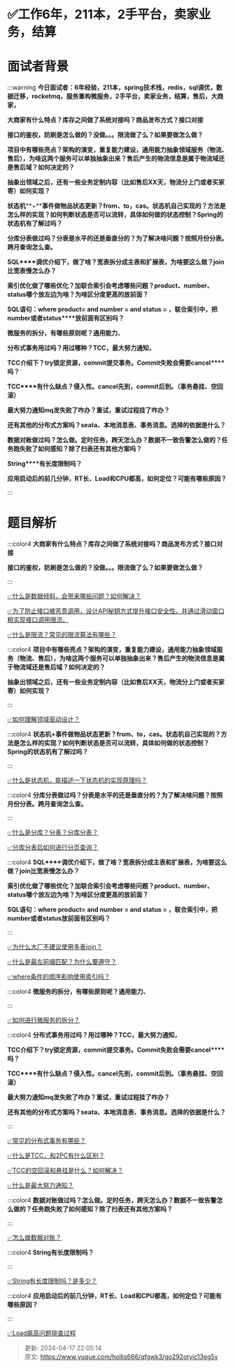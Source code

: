 # ✅工作6年，211本，2手平台，卖家业务，结算

# 面试者背景


:::warning
**今日面试者：****6****年经验，****211****本，****spring****技术栈，****redis****，****sql****调优，数据迁移，****rocketmq****，服务重构微服务，****2****手平台，卖家业务，结算，售后，大商家，**

**大商家有什么特点？库存之间做了系统对接吗？商品发布方式？接口对接**

**接口的鉴权，防刷是怎么做的？没做。。。限流做了么？如果要做怎么做？**

**项目中有哪些亮点？架构的演变，重复能力建设，通用能力抽象领域服务（物流、售后），为啥这两个服务可以单独抽象出来？售后产生的物流信息是属于物流域还是售后域？如何决定的？**

**抽象出领域之后，还有一些业务定制内容（比如售后****XX****天，物流分上门或者买家寄）如何实现？**

**状态机****+****事件做物品状态更新？****from****、****to****，****cas****。状态机自己实现的？方法是怎么样的实现？如何判断状态是否可以流转，具体如何做的状态控制？****Spring****的状态机有了解过吗？**

**分库分表做过吗？分表是水平的还是垂直分的？为了解决啥问题？按照月份分表。跨月查询怎么查。**

**SQL****调优介绍下，做了啥？宽表拆分成主表和扩展表，为啥要这么做？****join****比宽表慢怎么办？**

**索引优化做了哪些优化？加联合索引会考虑哪些问题？****product****、****number****、****status****哪个放左边为啥？为啥区分度更高的放前面？**

**SQL****语句：****where product= and number = and status = ****，联合索引中，把****number****或者****status****放前面有区别吗？**

**微服务的拆分，有哪些原则呢？通用能力、**

**分布式事务用过吗？用过哪种？****TCC****，最大努力通知，**

**TCC****介绍下？****try****锁定资源，****commit****提交事务。****Commit****失败会需要****cancel****吗？**

**TCC****有什么缺点？侵入性。****cancel****先到，****commit****后到。（事务悬挂、空回滚）**

**最大努力通知****mq****发失败了咋办？重试，重试过程挂了咋办？**

**还有其他的分布式方案吗？****seata****、本地消息表、事务消息。选择的依据是什么？**

**数据对账做过吗？怎么做。定时任务，跨天怎么办？数据不一致告警怎么做的？任务跑失败了如何感知？除了扫表还有其他方案吗？**

**String****有长度限制吗？**

**应用启动后的前几分钟，RT长、Load和CPU都高，如何定位？可能有哪些原因？**

:::

# 题目解析


:::color4
**大商家有什么特点？库存之间做了系统对接吗？商品发布方式？接口对接**

**接口的鉴权，防刷是怎么做的？没做。。。限流做了么？如果要做怎么做？**

:::



[✅什么是数据倾斜，会带来哪些问题？如何解决？](https://www.yuque.com/hollis666/qfgwk3/fue0vmwupk5zps37)



[✅为了防止接口被恶意调用，设计API秘钥方式提升接口安全性，并通过滑动窗口粗实现接口调用限流。](https://www.yuque.com/hollis666/qfgwk3/nvfqzrus72dsztd0)



[✅什么是限流？常见的限流算法有哪些？](https://www.yuque.com/hollis666/qfgwk3/aw1zho)



:::color4
**项目中有哪些亮点？架构的演变，重复能力建设，通用能力抽象领域服务（物流、售后），为啥这两个服务可以单独抽象出来？售后产生的物流信息是属于物流域还是售后域？如何决定的？**

**抽象出领域之后，还有一些业务定制内容（比如售后XX天，物流分上门或者买家寄）如何实现？**

:::



[✅如何理解领域驱动设计？](https://www.yuque.com/hollis666/qfgwk3/va4c30q96o2uy3f3)





:::color4
**状态机+事件做物品状态更新？from、to，cas。状态机自己实现的？方法是怎么样的实现？如何判断状态是否可以流转，具体如何做的状态控制？Spring的状态机有了解过吗？**

:::



[✅什么是状态机，能描述一下状态机的实现原理吗？](https://www.yuque.com/hollis666/qfgwk3/cg7ymuivx7lyubcb)



:::color4
**分库分表做过吗？分表是水平的还是垂直分的？为了解决啥问题？按照月份分表。跨月查询怎么查。**

:::



[✅什么是分库？分表？分库分表？](https://www.yuque.com/hollis666/qfgwk3/wpus0g)



[✅分库分表后如何进行分页查询？](https://www.yuque.com/hollis666/qfgwk3/znu3byuscn503ags)



:::color4
**SQL****调优介绍下，做了啥？宽表拆分成主表和扩展表，为啥要这么做？****join****比宽表慢怎么办？**

**索引优化做了哪些优化？加联合索引会考虑哪些问题？****product****、****number****、****status****哪个放左边为啥？为啥区分度更高的放前面？**

**SQL语句：where product= and number = and status = ，联合索引中，把number或者status放前面有区别吗？**

:::



[✅为什么大厂不建议使用多表join？](https://www.yuque.com/hollis666/qfgwk3/qt4krg)



[✅什么是最左前缀匹配？为什么要遵守？](https://www.yuque.com/hollis666/qfgwk3/cc9mglopp4nigg59)



[✅where条件的顺序影响使用索引吗？](https://www.yuque.com/hollis666/qfgwk3/nwm3ry85o8l0gega)





:::color4
**微服务的拆分，有哪些原则呢？通用能力、**

:::





[✅如何进行微服务的拆分？](https://www.yuque.com/hollis666/qfgwk3/cts189q73h1ngk83)



:::color4
**分布式事务用过吗？用过哪种？****TCC****，最大努力通知，**

**TCC****介绍下？****try****锁定资源，****commit****提交事务。****Commit****失败会需要****cancel****吗？**

**TCC****有什么缺点？侵入性。****cancel****先到，****commit****后到。（事务悬挂、空回滚）**

**最大努力通知****mq****发失败了咋办？重试，重试过程挂了咋办？**

**还有其他的分布式方案吗？seata、本地消息表、事务消息。选择的依据是什么？**

:::



[✅常见的分布式事务有哪些？](https://www.yuque.com/hollis666/qfgwk3/yr0lu6)



[✅什么是TCC，和2PC有什么区别？](https://www.yuque.com/hollis666/qfgwk3/xhvbak3ouy6xqiml)



[✅TCC的空回滚和悬挂是什么？如何解决？](https://www.yuque.com/hollis666/qfgwk3/cu01a1g1xxn2v52u)



[✅什么是最大努力通知？](https://www.yuque.com/hollis666/qfgwk3/akhq6shbaqc61s5n)





:::color4
**数据对账做过吗？怎么做。定时任务，跨天怎么办？数据不一致告警怎么做的？任务跑失败了如何感知？除了扫表还有其他方案吗？**

:::



[✅怎么做数据对账？](https://www.yuque.com/hollis666/qfgwk3/vh0msbr3qrqzfrfm)



:::color4
**String有长度限制吗？**

:::



[✅String有长度限制吗？是多少？](https://www.yuque.com/hollis666/qfgwk3/pr39b854mv6ftvr4)



:::color4
**应用启动后的前几分钟，RT长、Load和CPU都高，如何定位？可能有哪些原因？**

:::



[✅Load飙高问题排查过程](https://www.yuque.com/hollis666/qfgwk3/uq7bul)





> 更新: 2024-04-17 22:05:14  
> 原文: <https://www.yuque.com/hollis666/qfgwk3/go292otyic13eg5v>